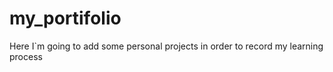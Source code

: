 # my_portifolio
Here I`m going to add some personal projects in order to record my learning process 
